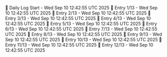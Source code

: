 📅 Daily Log Start - Wed Sep 10 12:42:55 UTC 2025
📌 Entry 1/13 - Wed Sep 10 12:42:55 UTC 2025
📌 Entry 2/13 - Wed Sep 10 12:42:55 UTC 2025
📌 Entry 3/13 - Wed Sep 10 12:42:55 UTC 2025
📌 Entry 4/13 - Wed Sep 10 12:42:55 UTC 2025
📌 Entry 5/13 - Wed Sep 10 12:42:55 UTC 2025
📌 Entry 6/13 - Wed Sep 10 12:42:55 UTC 2025
📌 Entry 7/13 - Wed Sep 10 12:42:55 UTC 2025
📌 Entry 8/13 - Wed Sep 10 12:42:55 UTC 2025
📌 Entry 9/13 - Wed Sep 10 12:42:55 UTC 2025
📌 Entry 10/13 - Wed Sep 10 12:42:55 UTC 2025
📌 Entry 11/13 - Wed Sep 10 12:42:55 UTC 2025
📌 Entry 12/13 - Wed Sep 10 12:42:55 UTC 2025
